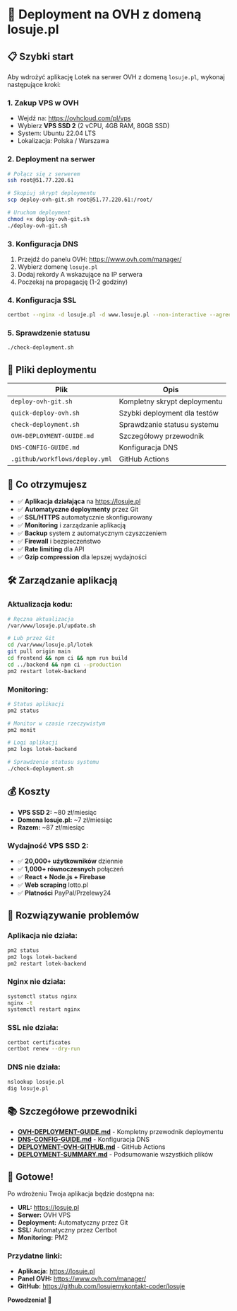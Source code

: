 # 🚀 Deployment na OVH z domeną losuje.pl

## 📋 **Szybki start**

Aby wdrożyć aplikację Lotek na serwer OVH z domeną `losuje.pl`, wykonaj następujące kroki:

### **1. Zakup VPS w OVH**
- Wejdź na: https://ovhcloud.com/pl/vps
- Wybierz **VPS SSD 2** (2 vCPU, 4GB RAM, 80GB SSD)
- System: Ubuntu 22.04 LTS
- Lokalizacja: Polska / Warszawa

### **2. Deployment na serwer**
```bash
# Połącz się z serwerem
ssh root@51.77.220.61

# Skopiuj skrypt deploymentu
scp deploy-ovh-git.sh root@51.77.220.61:/root/

# Uruchom deployment
chmod +x deploy-ovh-git.sh
./deploy-ovh-git.sh
```

### **3. Konfiguracja DNS**
1. Przejdź do panelu OVH: https://www.ovh.com/manager/
2. Wybierz domenę `losuje.pl`
3. Dodaj rekordy A wskazujące na IP serwera
4. Poczekaj na propagację (1-2 godziny)

### **4. Konfiguracja SSL**
```bash
certbot --nginx -d losuje.pl -d www.losuje.pl --non-interactive --agree-tos --email admin@losuje.pl
```

### **5. Sprawdzenie statusu**
```bash
./check-deployment.sh
```

## 📁 **Pliki deploymentu**

| Plik | Opis |
|------|------|
| `deploy-ovh-git.sh` | Kompletny skrypt deploymentu |
| `quick-deploy-ovh.sh` | Szybki deployment dla testów |
| `check-deployment.sh` | Sprawdzanie statusu systemu |
| `OVH-DEPLOYMENT-GUIDE.md` | Szczegółowy przewodnik |
| `DNS-CONFIG-GUIDE.md` | Konfiguracja DNS |
| `.github/workflows/deploy.yml` | GitHub Actions |

## 🎯 **Co otrzymujesz**

- ✅ **Aplikacja działająca** na https://losuje.pl
- ✅ **Automatyczne deploymenty** przez Git
- ✅ **SSL/HTTPS** automatycznie skonfigurowany
- ✅ **Monitoring** i zarządzanie aplikacją
- ✅ **Backup** system z automatycznym czyszczeniem
- ✅ **Firewall** i bezpieczeństwo
- ✅ **Rate limiting** dla API
- ✅ **Gzip compression** dla lepszej wydajności

## 🛠️ **Zarządzanie aplikacją**

### **Aktualizacja kodu:**
```bash
# Ręczna aktualizacja
/var/www/losuje.pl/update.sh

# Lub przez Git
cd /var/www/losuje.pl/lotek
git pull origin main
cd frontend && npm ci && npm run build
cd ../backend && npm ci --production
pm2 restart lotek-backend
```

### **Monitoring:**
```bash
# Status aplikacji
pm2 status

# Monitor w czasie rzeczywistym
pm2 monit

# Logi aplikacji
pm2 logs lotek-backend

# Sprawdzenie statusu systemu
./check-deployment.sh
```

## 💰 **Koszty**

- **VPS SSD 2:** ~80 zł/miesiąc
- **Domena losuje.pl:** ~7 zł/miesiąc
- **Razem:** ~87 zł/miesiąc

### **Wydajność VPS SSD 2:**
- ✅ **20,000+ użytkowników** dziennie
- ✅ **1,000+ równoczesnych** połączeń
- ✅ **React + Node.js + Firebase**
- ✅ **Web scraping** lotto.pl
- ✅ **Płatności** PayPal/Przelewy24

## 🚨 **Rozwiązywanie problemów**

### **Aplikacja nie działa:**
```bash
pm2 status
pm2 logs lotek-backend
pm2 restart lotek-backend
```

### **Nginx nie działa:**
```bash
systemctl status nginx
nginx -t
systemctl restart nginx
```

### **SSL nie działa:**
```bash
certbot certificates
certbot renew --dry-run
```

### **DNS nie działa:**
```bash
nslookup losuje.pl
dig losuje.pl
```

## 📚 **Szczegółowe przewodniki**

- **[OVH-DEPLOYMENT-GUIDE.md](OVH-DEPLOYMENT-GUIDE.md)** - Kompletny przewodnik deploymentu
- **[DNS-CONFIG-GUIDE.md](DNS-CONFIG-GUIDE.md)** - Konfiguracja DNS
- **[DEPLOYMENT-OVH-GITHUB.md](DEPLOYMENT-OVH-GITHUB.md)** - GitHub Actions
- **[DEPLOYMENT-SUMMARY.md](DEPLOYMENT-SUMMARY.md)** - Podsumowanie wszystkich plików

## 🎉 **Gotowe!**

Po wdrożeniu Twoja aplikacja będzie dostępna na:
- **URL:** https://losuje.pl
- **Serwer:** OVH VPS
- **Deployment:** Automatyczny przez Git
- **SSL:** Automatyczny przez Certbot
- **Monitoring:** PM2

### **Przydatne linki:**
- **Aplikacja:** https://losuje.pl
- **Panel OVH:** https://www.ovh.com/manager/
- **GitHub:** https://github.com/losujemykontakt-coder/losuje

**Powodzenia! 🚀**




